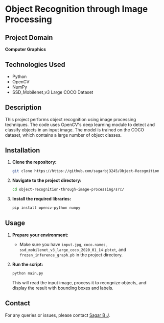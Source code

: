 # Object Recognition through Image Processing

## Project Domain
**Computer Graphics**

## Technologies Used
- Python
- OpenCV
- NumPy
- SSD_Mobilenet_v3 Large COCO Dataset

## Description
This project performs object recognition using image processing techniques. The code uses OpenCV's deep learning module to detect and classify objects in an input image. The model is trained on the COCO dataset, which contains a large number of object classes.

## Installation
1. **Clone the repository:**
    ```bash
    git clone https://https://github.com/sagarbj3245/Object-Recognition-Through-Image-Processing.git
    ```
2. **Navigate to the project directory:**
    ```bash
    cd object-recognition-through-image-processing/src/
    ```
3. **Install the required libraries:**
    ```bash
    pip install opencv-python numpy
    ```

## Usage
1. **Prepare your environment:**
    - Make sure you have `input.jpg`, `coco.names`, `ssd_mobilenet_v3_large_coco_2020_01_14.pbtxt`, and `frozen_inference_graph.pb` in the project directory.

2. **Run the script:**
    ```bash
    python main.py
    ```
    This will read the input image, process it to recognize objects, and display the result with bounding boxes and labels.

## Contact
For any queries or issues, please contact [Sagar B J](mailto:sagarbj001@gmail.com).
